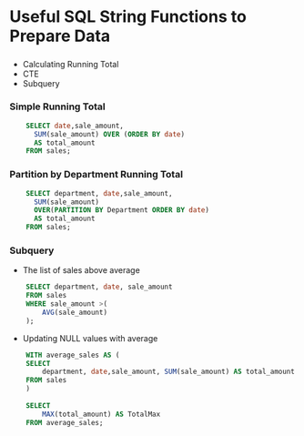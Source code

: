 # Useful SQL String Functions to Prepare Data
##### 
- Calculating Running Total
- CTE
- Subquery
### Simple Running Total 
```sql
	SELECT date,sale_amount,
	  SUM(sale_amount) OVER (ORDER BY date)
	  AS total_amount
	FROM sales;
```

### Partition by Department Running Total 
```sql
	SELECT department, date,sale_amount,
	  SUM(sale_amount) 
	  OVER(PARTITION BY Department ORDER BY date)
	  AS total_amount
	FROM sales;
```
### Subquery
- The list of sales above average 
```sql
	SELECT department, date, sale_amount
	FROM sales
	WHERE sale_amount >(
		AVG(sale_amount)
	);
```

- Updating NULL values with average 
```sql
	WITH average_sales AS (
	SELECT
		department, date,sale_amount, SUM(sale_amount) AS total_amount
	FROM sales
	)
	 
	SELECT
		MAX(total_amount) AS TotalMax
	FROM average_sales;
```
